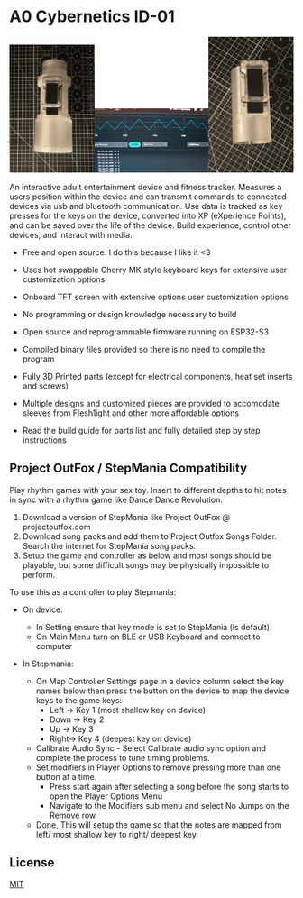 # A0 Cybernetics ID-01
<img src="/Documents/READMEPics/housing1.jpg" alt="Flesh1ight Style Housing" width=30%><img src="/Documents/READMEPics/depthSensing.gif" alt="Depth Sensing In Action" width=40%><img src="/Documents/READMEPics/housing2.jpg" alt="Generic Style Housing" width=30%>

An interactive adult entertainment device and fitness tracker.  Measures a users position within the device and can transmit commands to connected devices via usb and bluetooth communication.  Use data is tracked as key presses for the keys on the device, converted into XP (eXperience Points), and can be saved over the life of the device.  Build experience, control other devices, and interact with media.

- Free and open source.  I do this because I like it <3

- Uses hot swappable Cherry MK style keyboard keys for extensive user customization options

- Onboard TFT screen with extensive options user customization options

- No programming or design knowledge necessary to build

- Open source and reprogrammable firmware running on ESP32-S3

- Compiled binary files provided so there is no need to compile the program

- Fully 3D Printed parts (except for electrical components, heat set inserts and screws)

- Multiple designs and customized pieces are provided to accomodate sleeves from Flesh1ight and other more affordable options

- Read the build guide for parts list and fully detailed step by step instructions

## Project OutFox / StepMania Compatibility

Play rhythm games with your sex toy. Insert to different depths to hit notes in sync with a rhythm game like Dance Dance Revolution.

1. Download a version of StepMania like Project OutFox @ projectoutfox.com
2. Download song packs and add them to Project Outfox Songs Folder. Search the internet for StepMania song packs.
3. Setup the game and controller as below and most songs should be playable, but some difficult songs may be physically impossible to perform.

To use this as a controller to play Stepmania:
- On device:
	- In Setting ensure that key mode is set to StepMania (is default)
	- On Main Menu turn on BLE or USB Keyboard and connect to computer

- In Stepmania:
	- On Map Controller Settings page in a device column select the key names below then press the button on the device to map the device keys to the game keys:
		- Left -> Key 1 (most shallow key on device)
		- Down -> Key 2
		- Up   -> Key 3
		- Right-> Key 4 (deepest key on device)
	- Calibrate Audio Sync - Select Calibrate audio sync option and complete the process to tune timing problems.
	- Set modifiers in Player Options to remove pressing more than one button at a time.
		- Press start again after selecting a song before the song starts to open the Player Options Menu
		- Navigate to the Modifiers sub menu and select No Jumps on the Remove row
	- Done, This will setup the game so that the notes are mapped from left/ most shallow key to right/ deepest key

## License

[MIT](https://choosealicense.com/licenses/mit/)
